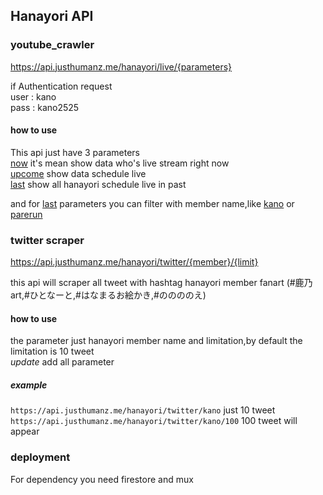 ## Hanayori API

### youtube_crawler
https://api.justhumanz.me/hanayori/live/{parameters}

if Authentication request  
user : kano  
pass : kano2525

#### how to use
This api just have 3 parameters  
[now](https://api.justhumanz.me/hanayori/live/now) it's mean show data who's live stream right now  
[upcome](https://api.justhumanz.me/hanayori/live/upcome) show data schedule live  
[last](https://api.justhumanz.me/hanayori/live/last) show all hanayori schedule live in past

and for [last](https://api.justhumanz.me/hanayori/live/last) parameters you can filter with member name,like [kano](https://api.justhumanz.me/hanayori/live/last/kano) or [parerun](https://api.justhumanz.me/hanayori/live/last/parerun)

### twitter scraper
https://api.justhumanz.me/hanayori/twitter/{member}/{limit}  

this api will scraper all tweet with hashtag hanayori member fanart (#鹿乃art,#ひとなーと,#はなまるお絵かき,#ののののえ)

#### how to use
the parameter just hanayori member name and limitation,by default the limitation is 10 tweet   
*update* add all parameter

##### example
```https://api.justhumanz.me/hanayori/twitter/kano```  just 10 tweet  
```https://api.justhumanz.me/hanayori/twitter/kano/100``` 100 tweet will appear

### deployment
For dependency you need firestore and mux

